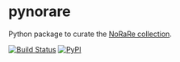# pynorare

Python package to curate the [NoRaRe collection](https://github.com/concepticon/norare-data).

[![Build Status](https://github.com/concepticon/pynorare/workflows/tests/badge.svg)](https://github.com/concepticon/pynorare/actions?query=workflow%3Atests)
[![PyPI](https://img.shields.io/pypi/v/pynorare.svg)](https://pypi.org/project/pynorare)
